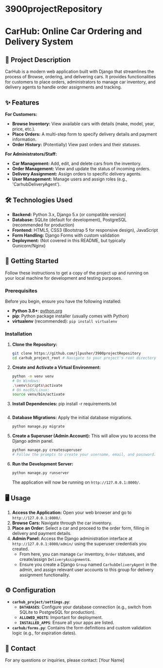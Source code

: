# 3900projectRepository
# CarHub: Online Car Ordering and Delivery System

## 🚗 Project Description

CarHub is a modern web application built with Django that streamlines the process of Browse, ordering, and delivering cars. It provides functionalities for customers to place orders, administrators to manage car inventory, and delivery agents to handle order assignments and tracking.

## ✨ Features

**For Customers:**
* **Browse Inventory:** View available cars with details (make, model, year, price, etc.).
* **Place Orders:** A multi-step form to specify delivery details and payment information.
* **Order History:** (Potentially) View past orders and their statuses.

**For Administrators/Staff:**
* **Car Management:** Add, edit, and delete cars from the inventory.
* **Order Management:** View and update the status of incoming orders.
* **Delivery Assignment:** Assign orders to specific delivery agents.
* **User Management:** Manage users and assign roles (e.g., 'CarhubDeliveryAgent').

## 🛠️ Technologies Used

* **Backend:** Python 3.x, Django 5.x (or compatible version)
* **Database:** SQLite (default for development), PostgreSQL (recommended for production)
* **Frontend:** HTML5, CSS3 (Bootstrap 5 for responsive design), JavaScript
* **Form Handling:** Django Forms with custom validation
* **Deployment:** (Not covered in this README, but typically Gunicorn/Nginx)

## 🚀 Getting Started

Follow these instructions to get a copy of the project up and running on your local machine for development and testing purposes.

### Prerequisites

Before you begin, ensure you have the following installed:

* **Python 3.8+**: [python.org](https://www.python.org/downloads/)
* **pip**: Python package installer (usually comes with Python)
* **virtualenv** (recommended): `pip install virtualenv`

### Installation

1.  **Clone the Repository:**
    ```bash
    git clone https://github.com/jlpusher/3900projectRepository
    cd carhub_project_root # Navigate to your project's root directory (where manage.py is)
    ```

2.  **Create and Activate a Virtual Environment:**
    ```bash
    python -m venv venv
    # On Windows:
    .\venv\Scripts\activate
    # On macOS/Linux:
    source venv/bin/activate
    ```

3.  **Install Dependencies:**
    pip install -r requirements.txt
    ```

4.  **Database Migrations:**
    Apply the initial database migrations.
    ```bash
    python manage.py migrate
    ```

5.  **Create a Superuser (Admin Account):**
    This will allow you to access the Django admin panel.
    ```bash
    python manage.py createsuperuser
    # Follow the prompts to create your username, email, and password.
    ```

6.  **Run the Development Server:**
    ```bash
    python manage.py runserver
    ```
    The application will now be running on `http://127.0.0.1:8000/`.

## 🖥️ Usage

1.  **Access the Application:** Open your web browser and go to `http://127.0.0.1:8000/`.
2.  **Browse Cars:** Navigate through the car inventory.
3.  **Place an Order:** Select a car and proceed to the order form, filling in delivery and payment details.
4.  **Admin Panel:** Access the Django administration interface at `http://127.0.0.1:8000/admin/` using the superuser credentials you created.
    * From here, you can manage `Car` inventory, `Order` statuses, and create/assign `DeliveryAssignment`s.
    * Ensure you create a Django `Group` named `CarhubDeliveryAgent` in the admin, and assign relevant user accounts to this group for delivery assignment functionality.


## ⚙️ Configuration

* **`carhub_project/settings.py`**:
    * **`DATABASES`**: Configure your database connection (e.g., switch from SQLite to PostgreSQL for production).
    * **`ALLOWED_HOSTS`**: Important for deployment.
    * **`INSTALLED_APPS`**: Ensure all your apps are listed.
* **`carhub/forms.py`**: Contains the form definitions and custom validation logic (e.g., for expiration dates).


## 📧 Contact

For any questions or inquiries, please contact:
[Your Name]
